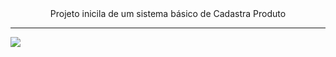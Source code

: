 <div align='center'>Projeto inicila de um sistema básico de Cadastra Produto</div>

---


<img src="/home/emmanuel/Documentos/Java/Projetos/cadastraProduto/cadastraProduto">

